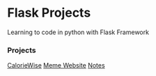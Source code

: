 # Flask Projects
Learning to code in python with Flask Framework

### Projects

[CalorieWise](https://github.com/roshan142/Flask_Projects/blob/b1d60368e6967052225e68e09789397c775e7d37/CalorieWise_app/main.py)
[Meme Website](https://github.com/roshan142/Flask_Projects/blob/b1d60368e6967052225e68e09789397c775e7d37/Meme_Website/main.py)
[Notes](https://github.com/roshan142/Flask_Projects/blob/b1d60368e6967052225e68e09789397c775e7d37/Note_Taking_Web_App/main.py)
